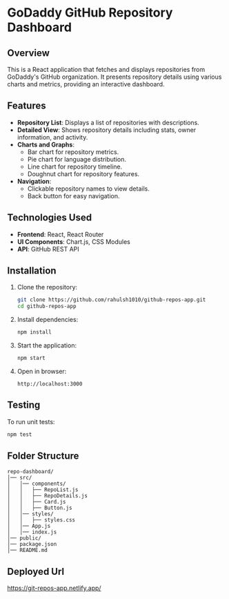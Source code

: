 # GoDaddy GitHub Repository Dashboard

## Overview

This is a React application that fetches and displays repositories from GoDaddy's GitHub organization. It presents repository details using various charts and metrics, providing an interactive dashboard.

## Features

- **Repository List**: Displays a list of repositories with descriptions.
- **Detailed View**: Shows repository details including stats, owner information, and activity.
- **Charts and Graphs**:
  - Bar chart for repository metrics.
  - Pie chart for language distribution.
  - Line chart for repository timeline.
  - Doughnut chart for repository features.
- **Navigation**:
  - Clickable repository names to view details.
  - Back button for easy navigation.

## Technologies Used

- **Frontend**: React, React Router
- **UI Components**: Chart.js, CSS Modules
- **API**: GitHub REST API

## Installation

1. Clone the repository:
   ```sh
   git clone https://github.com/rahulsh1010/github-repos-app.git
   cd github-repos-app
   ```
2. Install dependencies:
   ```sh
   npm install
   ```
3. Start the application:
   ```sh
   npm start
   ```
4. Open in browser:
   ```
   http://localhost:3000
   ```

## Testing

To run unit tests:

```sh
npm test
```

## Folder Structure

```
repo-dashboard/
│── src/
│   │── components/
│   │   ├── RepoList.js
│   │   ├── RepoDetails.js
│   │   ├── Card.js
│   │   ├── Button.js
│   │── styles/
│   │   ├── styles.css
│   │── App.js
│   │── index.js
│── public/
│── package.json
│── README.md
```

## Deployed Url

https://git-repos-app.netlify.app/
